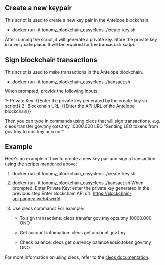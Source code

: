 ## Create a new keypair
This script is used to create a new key pair in the Antelope blockchain.

- docker run -it tonomy_blockchain_easycleos ./create-key.sh

After running the script, it will generate a private key. Store the private key in a very safe place. It will be required for the transact.sh script.

## Sign blockchain transactions
This script is used to make transactions in the Antelope blockchain.

- docker run -it tonomy_blockchain_easycleos ./transact.sh

When prompted, provide the following inputs:

1- Private Key: {{Enter the private key generated by the create-key.sh script}}
2- Blockchain URL: {{Enter the API URL of the Antelope blockchain}}

Then you can type in commands using cleos that will sign transactions. e.g.
cleos transfer gov.tmy opts.tmy 10000.000 LEO "Sending LEO tokens from gov.tmy to ops.tmy account"


## Example
Here's an example of how to create a new key pair and sign a transaction using the scripts mentioned above:

1. docker run -it tonomy_blockchain_easycleos ./create-key.sh
2. docker run -it tonomy_blockchain_easycleos ./transact.sh
    When prompted, 
    Enter Private Key: enter the private key generated in the previous step 
    Enter blockchain API url: https://blockchain-api.pangea.web4.world

3. Use cleos commands For example:
    - To sign transactions:
    cleos transfer gov.tmy opts.tmy 10000.000 ONO 

    - Get account information:
    cleos get account gov.tmy

    - Check balance:
    cleos get currency balance eosio.token gov.tmy ONO

For more information on using cleos, refer to the [cleos documentation](https://docs.antelope.io/leap/latest/cleos/).
